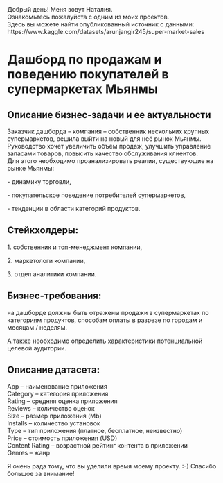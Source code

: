 <!DOCTYPE html>
<body>
                <span class="content__description">Добрый день! Меня зовут Наталия. <br/> Ознакомьтесь пожалуйста с одним из моих проектов.  <br/> Здесь вы можете найти опубликованный источник с данными:  <br/> https://www.kaggle.com/datasets/arunjangir245/super-market-sales</span>
                </nav>
            </div>
        </div>
        <div class="content__main">
            <h1 class="content__about-header">Дашборд по продажам и поведению покупателей в супермаркетах Мьянмы</h1>
            <div class="content__main-item">
                <div class="main-item__description">
                   <h2 class="content__subheader">Описание бизнес-задачи и ее актуальности</h2>
                    <p>Заказчик дашборда – компания – собственник нескольких крупных супермаркетов, решила выйти на новый для неё рынок Мьянмы. <br/> Руководство хочет увеличить объём продаж,  улучшить управление запасами товаров,  повысить качество обслуживания клиентов.  <br/> Для этого необходимо проанализировать реалии, существующие на рынке Мьянмы:<p>
- динамику торговли,</p>
- покупательское поведение потребителей супермаркетов,</p>
- тенденции в области категорий продуктов.
</p>
                </div>
              <h2 class="content__subheader">Стейкхолдеры:</h2>
                    <p>1. собственник и топ-менеджмент компании,</p>
               <p>2. маркетологи компании,</p>
               <p>3. отдел аналитики компании.</p>
                </div>
            <h2 class="content__subheader">Бизнес-требования:</h2>
                    <p>на дашборде должны быть отражены продажи в супермаркетах по категориям продуктов, способам оплаты в разрезе по городам и месяцам / неделям.</p>
               <p>А также необходимо  определить  характеристики потенциальной целевой аудитории.</p>
                </div>
           <h2 class="content__subheader">Описание датасета:</h2>
                    <p>App – наименование приложения<br/>
                      Category – категория приложения<br/>
                      Rating – средняя оценка приложения<br/>
                      Reviews – количество оценок<br/>
                      Size – размер приложения (Mb)<br/>
                      Installs – количество установок<br/>
                      Type – тип приложения (платное, бесплатное, неизвестно)<br/>
                      Price – стоимость приложения (USD)<br/>
                      Content Rating – возрастной рейтинг контента в приложении<br/>
                      Genres – жанр<br/>
            </div>
            <div class="content__main-item">
                <div class="main-item__description">
                    <p>Я очень рада тому, что вы уделили время моему проекту. :-) Спасибо большое за внимание!</p>
                </div>
</body>
</html>
